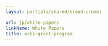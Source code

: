 ```yaml
---
layout: partials/shared/bread-crumbs

url: jp/white-papers
linkName: White Papers
title: orbs-grant-program
---
```

